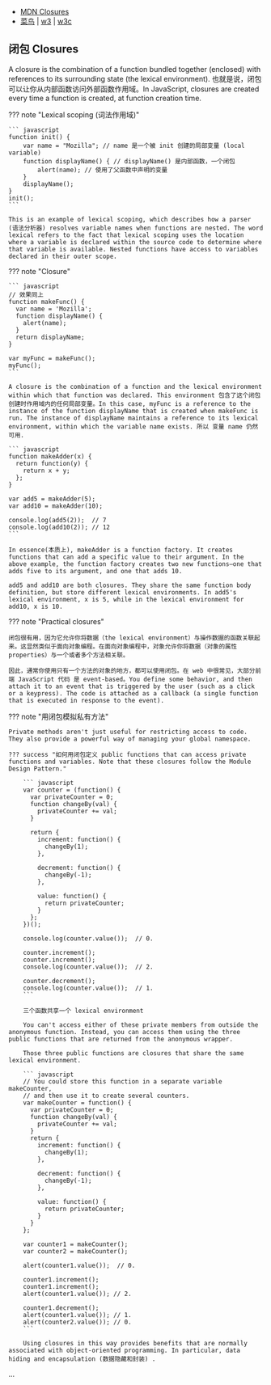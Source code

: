 
* [MDN Closures](https://developer.mozilla.org/en-US/docs/Web/JavaScript/Closures)
* [菜鸟](https://www.runoob.com/js/js-function-closures.html) | [w3](https://www.w3schools.com/js/js_function_closures.asp) | [w3c](https://www.w3school.com.cn/js/js_function_closures.asp)


## 闭包 Closures

A closure is the combination of a function bundled together (enclosed) with references to its surrounding state (the lexical environment). 也就是说，闭包可以让你从内部函数访问外部函数作用域。In JavaScript, closures are created every time a function is created, at function creation time.

??? note "Lexical scoping (词法作用域)"

    ``` javascript
    function init() {
        var name = "Mozilla"; // name 是一个被 init 创建的局部变量 (local variable)
        function displayName() { // displayName() 是内部函数，一个闭包
            alert(name); // 使用了父函数中声明的变量
        }
        displayName();
    }
    init();
    ```

    This is an example of lexical scoping, which describes how a parser (语法分析器) resolves variable names when functions are nested. The word lexical refers to the fact that lexical scoping uses the location where a variable is declared within the source code to determine where that variable is available. Nested functions have access to variables declared in their outer scope.


??? note "Closure"

    ``` javascript
    // 效果同上
    function makeFunc() {
      var name = 'Mozilla';
      function displayName() {
        alert(name);
      }
      return displayName;
    }

    var myFunc = makeFunc();
    myFunc();
    ```

    A closure is the combination of a function and the lexical environment within which that function was declared. This environment 包含了这个闭包创建时作用域内的任何局部变量。In this case, myFunc is a reference to the instance of the function displayName that is created when makeFunc is run. The instance of displayName maintains a reference to its lexical environment, within which the variable name exists. 所以 变量 name 仍然可用.

    ``` javascript
    function makeAdder(x) {
      return function(y) {
        return x + y;
      };
    }

    var add5 = makeAdder(5);
    var add10 = makeAdder(10);

    console.log(add5(2));  // 7
    console.log(add10(2)); // 12
    ```

    In essence(本质上), makeAdder is a function factory. It creates functions that can add a specific value to their argument. In the above example, the function factory creates two new functions—one that adds five to its argument, and one that adds 10.

    add5 and add10 are both closures. They share the same function body definition, but store different lexical environments. In add5's lexical environment, x is 5, while in the lexical environment for add10, x is 10.


??? note "Practical closures"

    闭包很有用，因为它允许你将数据（the lexical environment）与操作数据的函数关联起来。这显然类似于面向对象编程。在面向对象编程中，对象允许你将数据（对象的属性 properties）与一个或者多个方法相关联。

    因此，通常你使用只有一个方法的对象的地方，都可以使用闭包。在 web 中很常见，大部分前端 JavaScript 代码 是 event-based。You define some behavior, and then attach it to an event that is triggered by the user (such as a click or a keypress). The code is attached as a callback (a single function that is executed in response to the event).

??? note "用闭包模拟私有方法"

    Private methods aren't just useful for restricting access to code. They also provide a powerful way of managing your global namespace.

    ??? success "如何用闭包定义 public functions that can access private functions and variables. Note that these closures follow the Module Design Pattern."

        ``` javascript
        var counter = (function() {
          var privateCounter = 0;
          function changeBy(val) {
            privateCounter += val;
          }

          return {
            increment: function() {
              changeBy(1);
            },

            decrement: function() {
              changeBy(-1);
            },

            value: function() {
              return privateCounter;
            }
          };
        })();

        console.log(counter.value());  // 0.

        counter.increment();
        counter.increment();
        console.log(counter.value());  // 2.

        counter.decrement();
        console.log(counter.value());  // 1.
        ```

        三个函数共享一个 lexical environment

        You can't access either of these private members from outside the anonymous function. Instead, you can access them using the three public functions that are returned from the anonymous wrapper.

        Those three public functions are closures that share the same lexical environment.

        ``` javascript
        // You could store this function in a separate variable makeCounter, 
        // and then use it to create several counters.
        var makeCounter = function() {
          var privateCounter = 0;
          function changeBy(val) {
            privateCounter += val;
          }
          return {
            increment: function() {
              changeBy(1);
            },

            decrement: function() {
              changeBy(-1);
            },

            value: function() {
              return privateCounter;
            }
          }
        };

        var counter1 = makeCounter();
        var counter2 = makeCounter();

        alert(counter1.value());  // 0.

        counter1.increment();
        counter1.increment();
        alert(counter1.value()); // 2.

        counter1.decrement();
        alert(counter1.value()); // 1.
        alert(counter2.value()); // 0.
        ```

        Using closures in this way provides benefits that are normally associated with object-oriented programming. In particular, data hiding and encapsulation (数据隐藏和封装) .


...


